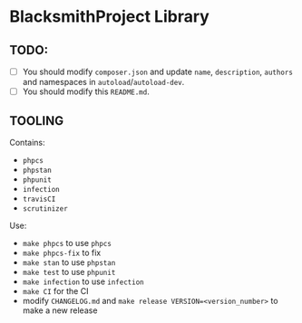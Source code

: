 # BlacksmithProject Library

## TODO:

- [ ] You should modify `composer.json` and update `name`, `description`, `authors` and namespaces in `autoload`/`autoload-dev`.
- [ ] You should modify this `README.md`.

## TOOLING

Contains:

- `phpcs`
- `phpstan`
- `phpunit`
- `infection`
- `travisCI`
- `scrutinizer`

Use:

- `make phpcs` to use `phpcs`
- `make phpcs-fix` to fix
- `make stan` to use `phpstan`
- `make test` to use `phpunit`
- `make infection` to use `infection`
- `make CI` for the CI
- modify `CHANGELOG.md` and `make release VERSION=<version_number>` to make a new release
